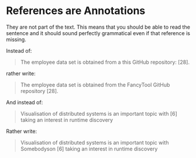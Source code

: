 
# References are Annotations 


They are not part of the text. 
This means that you should be able to read the sentence and it should sound perfectly grammatical even if that reference is missing. 

Instead of: 

> The employee data set is obtained from a this GitHub repository: [28].

rather write:

> The employee data set is obtained from the FancyTool GitHub repository [28].


And instead of: 

> Visualisation of distributed systems is an important topic with [6] taking an interest in runtime discovery  

Rather write: 

> Visualisation of distributed systems is an important topic with Somebodyson [6] taking an interest in runtime discovery  
